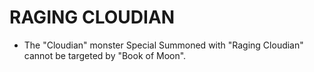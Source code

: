 
# RAGING CLOUDIAN

*   The "Cloudian" monster Special Summoned with "Raging Cloudian" cannot be targeted by "Book of Moon".

  